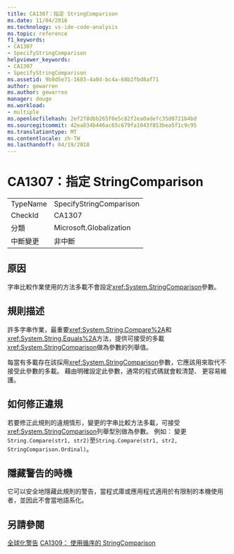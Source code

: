 ```yaml
---
title: CA1307：指定 StringComparison
ms.date: 11/04/2016
ms.technology: vs-ide-code-analysis
ms.topic: reference
f1_keywords:
- CA1307
- SpecifyStringComparison
helpviewer_keywords:
- CA1307
- SpecifyStringComparison
ms.assetid: 9b0d5e71-1683-4a0d-bc4a-68b2fbd8af71
author: gewarren
ms.author: gewarren
manager: douge
ms.workload:
- multiple
ms.openlocfilehash: 2ef2f8dbb265f0e5c82f2ea0adefc35d0721b4bd
ms.sourcegitcommit: 42ea834b446ac65c679fa1043f853bea5f1c9c95
ms.translationtype: MT
ms.contentlocale: zh-TW
ms.lasthandoff: 04/19/2018
---
```

# <a name="ca1307-specify-stringcomparison"></a>CA1307：指定 StringComparison
|||
|-|-|
|TypeName|SpecifyStringComparison|
|CheckId|CA1307|
|分類|Microsoft.Globalization|
|中斷變更|非中斷|

## <a name="cause"></a>原因
 字串比較作業使用的方法多載不會設定<xref:System.StringComparison>參數。

## <a name="rule-description"></a>規則描述
 許多字串作業，最重要<xref:System.String.Compare%2A>和<xref:System.String.Equals%2A>方法，提供可接受的多載<xref:System.StringComparison>做為參數的列舉值。

 每當有多載存在該採用<xref:System.StringComparison>參數，它應該用來取代不接受此參數的多載。 藉由明確設定此參數，通常的程式碼就會較清楚、 更容易維護。

## <a name="how-to-fix-violations"></a>如何修正違規
 若要修正此規則的違規情形，變更的字串比較方法多載，可接受<xref:System.StringComparison>列舉型別做為參數。 例如： 變更`String.Compare(str1, str2)`至`String.Compare(str1, str2, StringComparison.Ordinal)`。

## <a name="when-to-suppress-warnings"></a>隱藏警告的時機
 它可以安全地隱藏此規則的警告，當程式庫或應用程式適用於有限制的本機使用者，並因此不會當地語系化。

## <a name="see-also"></a>另請參閱
 [全球化警告](../code-quality/globalization-warnings.md) [CA1309： 使用循序的 StringComparison](../code-quality/ca1309-use-ordinal-stringcomparison.md)